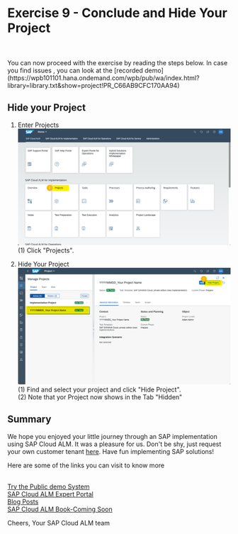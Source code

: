 # Exercise 9 - Conclude and Hide Your Project

<br>
<br>You can now proceed with the exercise by reading the steps below. In case you find issues , you can look at the [recorded demo] (https://wpb101101.hana.ondemand.com/wpb/pub/wa/index.html?library=library.txt&show=project!PR_C66AB9CFC170AA94)



## Hide your Project

1. Enter Projects
<br> ![](2021-11-12-14-31-47.png)
<br> (1) Click "Projects".

2.	Hide Your Project
<br> ![](2021-11-12-14-32-05.png)
<br> (1) Find and select your project and click "Hide Project".
<br> (2) Note that yor Project now shows in the Tab "Hidden"

## Summary

We hope you enjoyed your little journey through an SAP implementation using SAP Cloud ALM. It was a pleasure for us. Don't be shy, just request your own customer tenant [here](https://support.sap.com/en/alm/sap-cloud-alm.html). Have fun implementing SAP solutions!

Here are some of the links you can visit to know more
<br>

<br>[Try the Public demo System](https://support.sap.com/en/alm/demo-systems/cloud-alm-demo-system.html)
<br>[SAP Cloud ALM Expert Portal](https://support.sap.com/en/alm/sap-cloud-alm/implementation/sap-cloud-alm-implementation-expert-portal.html)
<br>[Blog Posts](https://blogs.sap.com/2021/01/08/understanding-project-and-task-management-in-sap-cloud-alm/)
<br>[SAP Cloud ALM Book-Coming Soon ](https://www.sap-press.com/introducing-sap-cloud-alm-for-implementations_5477/)

Cheers, Your SAP Cloud ALM team
